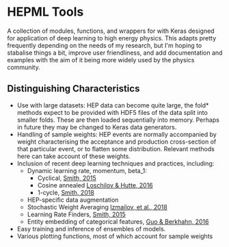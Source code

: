 # HEPML Tools
A collection of modules, functions, and wrappers for with Keras designed for application of deep learning to high energy physics.
This adapts pretty frequently depending on the needs of my research, but I'm hoping to stabalise things a bit, improve user friendliness, and add documentation and examples with the aim of it being more widely used by the physics community.

## Distinguishing Characteristics
- Use with large datasets: HEP data can become quite large, the fold* methods expect to be provided with HDF5 files of the data split into smaller folds. These are then loaded sequentially into memory. Perhaps in future they may be changed to Keras data generators.
- Handling of sample weights: HEP events are normally accompanied by weight characterising the acceptance and production cross-section of that particular event, or to flatten some distribution. Relevant methods here can take account of these weights.
- Inclusion of recent deep learning techniques and practices, including:
    - Dynamic learning rate, momentum, beta_1: 
        - Cyclical, [Smith, 2015](https://arxiv.org/abs/1506.01186)
        - Cosine annealed [Loschilov & Hutte, 2016](https://arxiv.org/abs/1608.03983)
        - 1-cycle, [Smith, 2018](https://arxiv.org/abs/1803.09820)
    - HEP-specific data augmentation
    - Stochastic Weight Averaging [Izmailov, et al., 2018](https://arxiv.org/abs/1803.05407)
    - Learning Rate Finders, [Smith, 2015](https://arxiv.org/abs/1506.01186)
    - Entity embedding of categorical features, [Guo & Berkhahn, 2016](https://arxiv.org/abs/1604.06737)
- Easy training and inference of ensembles of models. 
- Various plotting functions, most of which account for sample weights
